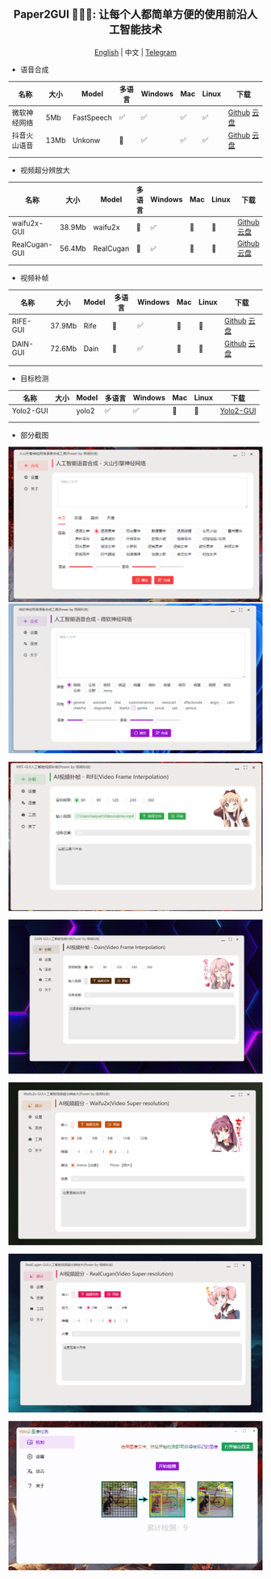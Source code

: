 ##  <p align="center"> Paper2GUI 🚀🚀🌟: 让每个人都简单方便的使用前沿人工智能技术 </p>

<p align="center"><a href="README.md">English</a> | 中文 | <a href="https://t.me/baiyueblog">Telegram</a></p>

- 语音合成

| 名称         | 大小 | Model      | 多语言 | Windows | Mac | Linux | 下载                                                                                                                        |
| ------------ | ---- | ---------- | ------ | ------- | --- | ----- | --------------------------------------------------------------------------------------------------------------------------- |
| 微软神经网络 | 5Mb  | FastSpeech | ✅      | ✅       | ✅   | ✅     | [Github](https://github.com/Baiyuetribe/paper2gui/releases/tag/Published) [云盘](https://www.aliyundrive.com/s/2b4hyudGkni) |
| 抖音火山语音 | 13Mb | Unkonw     | 🔲      | ✅       | ✅   | ✅     | [Github](https://github.com/Baiyuetribe/paper2gui/releases/tag/Published) [云盘](https://www.aliyundrive.com/s/2b4hyudGkni) |
|              |      |            |        |         |     |       |                                                                                                                             |
|              |      |            |        |         |     |       |                                                                                                                             |  |

- 视频超分辨放大
  
| 名称          | 大小   | Model     | 多语言 | Windows | Mac | Linux | 下载                                                                                                                        |
| ------------- | ------ | --------- | ------ | ------- | --- | ----- | --------------------------------------------------------------------------------------------------------------------------- |
| waifu2x-GUI   | 38.9Mb | waifu2x   | 🔲      | ✅       | 🔲   | 🔲     | [Github](https://github.com/Baiyuetribe/paper2gui/releases/tag/Published) [云盘](https://www.aliyundrive.com/s/2b4hyudGkni) |
| RealCugan-GUI | 56.4Mb | RealCugan | 🔲      | ✅       | 🔲   | 🔲     | [Github](https://github.com/Baiyuetribe/paper2gui/releases/tag/Published) [云盘](https://www.aliyundrive.com/s/2b4hyudGkni) |
|               |        |           |        |         |     |       |                                                                                                                             |
|               |        |           |        |         |     |       |


- 视频补帧
  
| 名称     | 大小   | Model | 多语言 | Windows | Mac | Linux | 下载                                                                                                                        |
| -------- | ------ | ----- | ------ | ------- | --- | ----- | --------------------------------------------------------------------------------------------------------------------------- |
| RIFE-GUI | 37.9Mb | Rife  | 🔲      | ✅       | 🔲   | 🔲     | [Github](https://github.com/Baiyuetribe/paper2gui/releases/tag/Published) [云盘](https://www.aliyundrive.com/s/2b4hyudGkni) |
| DAIN-GUI | 72.6Mb | Dain  | 🔲      | ✅       | 🔲   | 🔲     | [Github](https://github.com/Baiyuetribe/paper2gui/releases/tag/Published) [云盘](https://www.aliyundrive.com/s/2b4hyudGkni) |
|          |        |       |        |         |     |       |                                                                                                                             |
|          |        |       |        |         |     |       |                                                                                                                             |


- 目标检测

| 名称      | 大小 | Model | 多语言 | Windows | Mac | Linux | 下载                                                  |
| --------- | ---- | ----- | ------ | ------- | --- | ----- | ----------------------------------------------------- |
| Yolo2-GUI |      | yolo2 | ✅      | ✅       | 🔲   | 🔲     | [Yolo2-GUI](https://github.com/Baiyuetribe/paper2gui) |
|           |      |       |        |         |     |       |                                                       |
|           |      |       |        |         |     |       |                                                       |  |



- 部分截图

![](docs/images/huoshan_tts.png)
![](docs/images/microsoft_tts.gif)

![](docs/images/rife-gui.gif)

![](docs/images/dain-gui.png)

![](docs/images/waifu2x-gui.png)

![](docs/images/realcugan-gui.png)

![](docs/images/yalo2screen.gif)